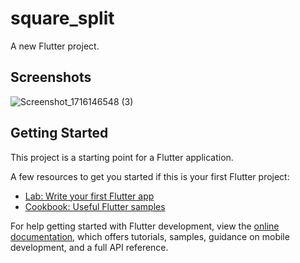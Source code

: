 # square_split

A new Flutter project.

## Screenshots
![Screenshot_1716146548 (3)](https://github.com/jaythanki18/square_split/assets/108997046/dc470ef5-9e34-4ab9-8aac-a73497c69c4d)



## Getting Started

This project is a starting point for a Flutter application.

A few resources to get you started if this is your first Flutter project:

- [Lab: Write your first Flutter app](https://docs.flutter.dev/get-started/codelab)
- [Cookbook: Useful Flutter samples](https://docs.flutter.dev/cookbook)

For help getting started with Flutter development, view the
[online documentation](https://docs.flutter.dev/), which offers tutorials,
samples, guidance on mobile development, and a full API reference.
